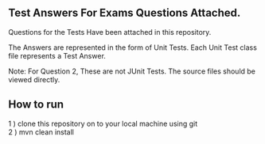 Test Answers For Exams Questions Attached.
------------------------------------------

Questions for the Tests Have been attached in this repository.

The Answers are represented in the form of Unit Tests. Each Unit Test class file represents a Test Answer.

Note: For Question 2, These are not JUnit Tests. The source files should be viewed directly.

How to run
----------
1 ) clone this repository on to your local machine using git <br/>
2 ) mvn clean install


